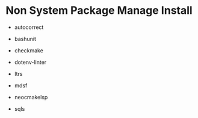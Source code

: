 # Non System Package Manage Install

- autocorrect

- bashunit

- checkmake

- dotenv-linter

- ltrs

- mdsf

- neocmakelsp

- sqls
